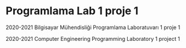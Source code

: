 # Programlama Lab 1 proje 1
2020-2021 
Bilgisayar Mühendisliği
Programlama Laboratuvarı 1
proje 1

2020-2021
Computer Engineering
Programming Laboratory 1 
project 1
